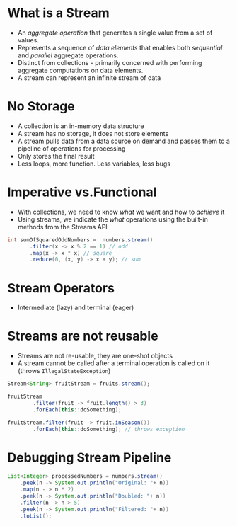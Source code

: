 # What is a Stream
- An _aggregate operation_ that generates a single value from a set of values.
- Represents a sequence of _data elements_ that enables both _sequential_ and _parallel_ aggregate operations.
- Distinct from collections - primarily concerned with performing aggregate computations on data elements.
- A stream can represent an infinite stream of data

# No Storage
- A collection is an in-memory data structure
- A stream has no storage, it does not store elements
- A stream pulls data from a data source on demand and passes them to a pipeline of operations for processing
- Only stores the final result
- Less loops, more function. Less variables, less bugs

# Imperative vs.Functional
- With collections, we need to know _what_ we want and how to _achieve_ it
- Using streams, we indicate the _what_ operations using the built-in methods from the Streams API

```java
int sumOfSquaredOddNumbers =  numbers.stream()
       .filter(x -> x % 2 == 1) // odd
       .map(x -> x * x) // square
       .reduce(0, (x, y) -> x + y); // sum
```

# Stream Operators
- Intermediate (lazy) and terminal (eager)

# Streams are not reusable
- Streams are not re-usable, they are one-shot objects
- A stream cannot be called after a terminal operation is called on it (throws `IllegalStateException`)

```java
Stream<String> fruitStream = fruits.stream();

fruitStream
        .filter(fruit -> fruit.length() > 3)
        .forEach(this::doSomething);

fruitStream.filter(fruit -> fruit.inSeason())
        .forEach(this::doSomething); // throws exception
```

# Debugging Stream Pipeline
```java
List<Integer> processedNumbers = numbers.stream()
    .peek(n -> System.out.println("Original: "+ n))
    .map(n - > n * 2)
    .peek(n -> System.out.println("Doubled: "+ n))
    .filter(n -> n > 5)
    .peek(n -> System.out.println("Filtered: "+ n))
    .toList();
```